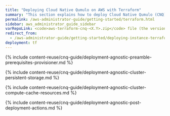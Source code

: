 ```yaml
---
title: "Deploying Cloud Native Qumulo on AWS with Terraform"
summary: "This section explains how to deploy Cloud Native Qumulo (CNQ) by creating the persistent storage and the cluster compute and cache resources with Terraform. It also provides recommendations for Terraform deployments and information about post-deployment actions and optimization."
permalink: /aws-administrator-guide/getting-started/terraform.html
sidebar: aws_administrator_guide_sidebar
varRepoLink: <code>aws-terraform-cnq-<X.Y>.zip</code> file (the version in the file name corresponds to the provisioning scripts, not the version of Qumulo Core)
redirect_from:
  - /aws-administrator-guide/getting-started/deploying-instance-terraform.html
deployment: tf
---
```


{% include content-reuse/cnq-guide/deployment-agnostic-preamble-prerequisites-provisioner.md %}

{% include content-reuse/cnq-guide/deployment-agnostic-cluster-persistent-storage.md %}

{% include content-reuse/cnq-guide/deployment-agnostic-cluster-compute-cache-resources.md %}

{% include content-reuse/cnq-guide/deployment-agnostic-post-deployment-actions.md %}
